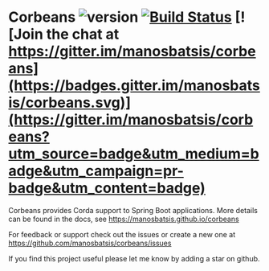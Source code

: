 # Corbeans ![version](https://img.shields.io/badge/version-0.18-blue.svg?maxAge=2592000) [![Build Status](https://travis-ci.org/manosbatsis/corbeans.svg?branch=master)](https://travis-ci.org/manosbatsis/corbeans) [![Join the chat at https://gitter.im/manosbatsis/corbeans](https://badges.gitter.im/manosbatsis/corbeans.svg)](https://gitter.im/manosbatsis/corbeans?utm_source=badge&utm_medium=badge&utm_campaign=pr-badge&utm_content=badge)

Corbeans provides Corda support to Spring Boot applications. More details can be found in the docs, 
see https://manosbatsis.github.io/corbeans

For feedback or support check out the issues or create a new one at https://github.com/manosbatsis/corbeans/issues

If you find this project useful please let me know by adding a star on github.